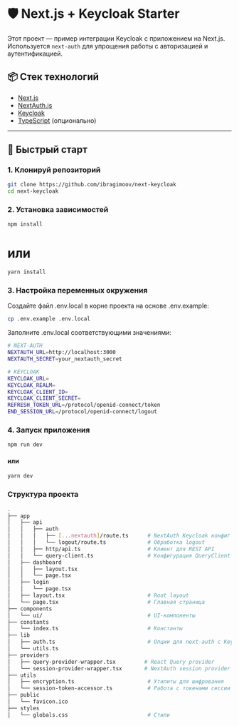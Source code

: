 # 🛡️ Next.js + Keycloak Starter

Этот проект — пример интеграции Keycloak с приложением на Next.js. Используется `next-auth` для упрощения работы с авторизацией и аутентификацией.

## 📦 Стек технологий

- [Next.js](https://nextjs.org/)
- [NextAuth.js](https://next-auth.js.org/)
- [Keycloak](https://www.keycloak.org/)
- [TypeScript](https://www.typescriptlang.org/) (опционально)

---

## 🚀 Быстрый старт

### 1. Клонируй репозиторий

```bash
git clone https://github.com/ibragimoov/next-keycloak
cd next-keycloak
```

### 2. Установка зависимостей

```bash
npm install
```

# или

```bash
yarn install
```

### 3. Настройка переменных окружения

Создайте файл .env.local в корне проекта на основе .env.example:

```bash
cp .env.example .env.local
```

Заполните .env.local соответствующими значениями:

```bash
# NEXT-AUTH
NEXTAUTH_URL=http://localhost:3000
NEXTAUTH_SECRET=your_nextauth_secret

# KEYCLOAK
KEYCLOAK_URL=
KEYCLOAK_REALM=
KEYCLOAK_CLIENT_ID=
KEYCLOAK_CLIENT_SECRET=
REFRESH_TOKEN_URL=/protocol/openid-connect/token
END_SESSION_URL=/protocol/openid-connect/logout
```

### 4. Запуск приложения

```bash
npm run dev
```

#### или

```bash
yarn dev
```

### Структура проекта

```bash
.
├── app
│   ├── api
│   │   ├── auth
│   │   │   ├── [...nextauth]/route.ts      # NextAuth Keycloak конфиг
│   │   │   └── logout/route.ts             # Обработка logout
│   │   ├── http/api.ts                     # Клиент для REST API
│   │   └── query-client.ts                 # Конфигурация QueryClient
│   ├── dashboard
│   │   ├── layout.tsx
│   │   └── page.tsx
│   ├── login
│   │   └── page.tsx
│   ├── layout.tsx                          # Root layout
│   └── page.tsx                            # Главная страница
├── components
│   └── ui/                                 # UI-компоненты
├── constants
│   └── index.ts                            # Константы
├── lib
│   ├── auth.ts                             # Опции для next-auth с Keycloak
│   └── utils.ts
├── providers
│   ├── query-provider-wrapper.tsx         # React Query provider
│   └── session-provider-wrapper.tsx       # NextAuth session provider
├── utils
│   ├── encryption.ts                       # Утилиты для шифрования
│   └── session-token-accessor.ts           # Работа с токенами сессии
├── public
│   └── favicon.ico
├── styles
│   └── globals.css                         # Стили
```
